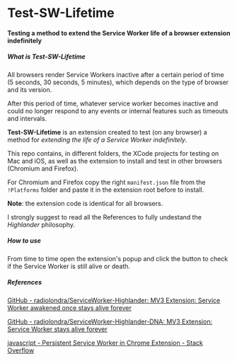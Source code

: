 # Test-SW-Lifetime

#### Testing a method to extend the Service Worker life of a browser extension indefinitely

##### What is Test-SW-Lifetime

All browsers render Service Workers inactive after a certain period of time (5 seconds, 30 seconds, 5 minutes), which depends on the type of browser and its version.

After this period of time, whatever service worker becomes inactive and could no longer respond to any events or internal features such as timeouts and intervals.

**Test-SW-Lifetime** is an extension created to test (on any browser) a method for *extending the life of a Service Worker indefinitely*.

This repo contains, in different folders, the XCode projects for testing on Mac and iOS, as well as the extension to install and test in other browsers (Chromium and Firefox). 

For Chromium and Firefox copy the right `manifest.json` file from the `!Platforms` folder and paste it in the extension root before to install.

**Note**: the extension code is identical for all browsers. 

I strongly suggest to read all the References to fully undestand the *Highlander* philosophy.

##### How to use

From time to time open the extension's popup and click the button to check if the Service Worker is still alive or death.

##### References

[GitHub - radiolondra/ServiceWorker-Highlander: MV3 Extension: Service Worker awakened once stays alive forever](https://github.com/radiolondra/ServiceWorker-Highlander)

[GitHub - radiolondra/ServiceWorker-Highlander-DNA: MV3 Extension: Service Worker stays alive forever](https://github.com/radiolondra/ServiceWorker-Highlander-DNA)

[javascript - Persistent Service Worker in Chrome Extension - Stack Overflow](https://stackoverflow.com/questions/66618136/persistent-service-worker-in-chrome-extension/75082732#75082732)
